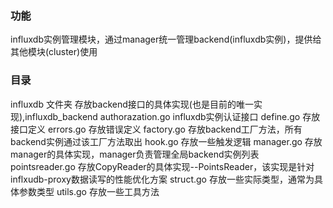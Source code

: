 ### 功能
influxdb实例管理模块，通过manager统一管理backend(influxdb实例)，提供给其他模块(cluster)使用

### 目录
influxdb 文件夹
存放backend接口的具体实现(也是目前的唯一实现),influxdb_backend
authorazation.go influxdb实例认证接口
define.go 存放接口定义
errors.go 存放错误定义
factory.go 存放backend工厂方法，所有backend实例通过该工厂方法取出
hook.go 存放一些触发逻辑
manager.go 存放manager的具体实现，manager负责管理全局backend实例列表
pointsreader.go  存放CopyReader的具体实现--PointsReader，该实现是针对inflxudb-proxy数据读写的性能优化方案
struct.go 存放一些实际类型，通常为具体参数类型
utils.go 存放一些工具方法